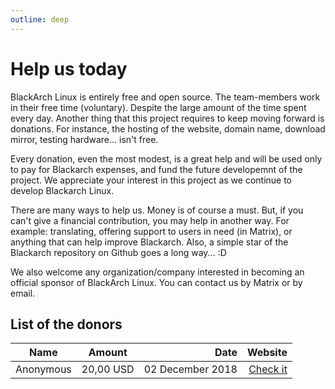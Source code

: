 ```yaml
---
outline: deep
---
```


# Help us today

BlackArch Linux is entirely free and open source. The team-members work in their free time (voluntary). Despite the large amount of the time spent every day. Another thing that this project requires to keep moving forward is donations. For instance, the hosting of the website, domain name, download mirror, testing hardware... isn't free.

Every donation, even the most modest, is a great help and will be used only to pay for Blackarch expenses, and fund the future developemnt of the project. We appreciate your interest in this project as we continue to develop Blackarch Linux.

There are many ways to help us. Money is of course a must. But, if you can't give a financial contribution, you may help in another way. For example: translating, offering support to users in need (in Matrix), or anything that can help improve Blackarch. Also, a simple star of the Blackarch repository on Github goes a long way... :D

We also welcome any organization/company interested in becoming an official sponsor of BlackArch Linux. You can contact us by Matrix or by email.

## List of the donors

| Name          |  Amount   |             Date |                             Website |
| ------------- | :-------: | ---------------: | ----------------------------------: |
| Anonymous     | 20,00 USD | 02 December 2018 | [Check it](https://www.example.com) |
